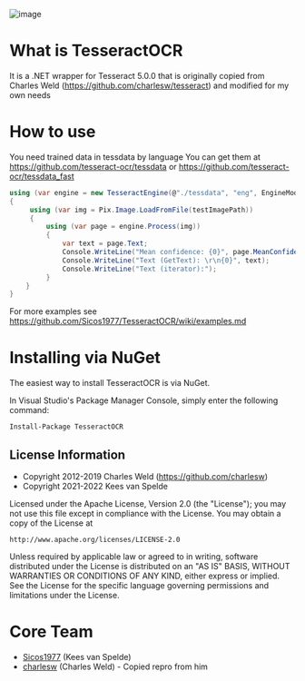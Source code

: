 ![image](https://user-images.githubusercontent.com/6692947/150184680-1ae82d62-891e-4dbd-b52b-e975c57f9761.png)


What is TesseractOCR
=========

It is a .NET wrapper for Tesseract 5.0.0 that is originally copied from Charles Weld (https://github.com/charlesw/tesseract) and modified for my own needs

How to use
============

You need trained data in tessdata by language
You can get them at https://github.com/tesseract-ocr/tessdata or https://github.com/tesseract-ocr/tessdata_fast

```c#
using (var engine = new TesseractEngine(@"./tessdata", "eng", EngineMode.Default))
{
     using (var img = Pix.Image.LoadFromFile(testImagePath))
     {
         using (var page = engine.Process(img))
         {
             var text = page.Text;
             Console.WriteLine("Mean confidence: {0}", page.MeanConfidence);
             Console.WriteLine("Text (GetText): \r\n{0}", text);
             Console.WriteLine("Text (iterator):");
         }
    }
}
```

For more examples see https://github.com/Sicos1977/TesseractOCR/wiki/examples.md

Installing via NuGet
====================

The easiest way to install TesseractOCR is via NuGet.

In Visual Studio's Package Manager Console, simply enter the following command:

    Install-Package TesseractOCR


## License Information

* Copyright 2012-2019 Charles Weld (https://github.com/charlesw)
* Copyright 2021-2022 Kees van Spelde

Licensed under the Apache License, Version 2.0 (the "License");
you may not use this file except in compliance with the License.
You may obtain a copy of the License at

    http://www.apache.org/licenses/LICENSE-2.0

Unless required by applicable law or agreed to in writing, software
distributed under the License is distributed on an "AS IS" BASIS,
WITHOUT WARRANTIES OR CONDITIONS OF ANY KIND, either express or implied.
See the License for the specific language governing permissions and
limitations under the License.

Core Team
=========
* [Sicos1977](https://github.com/sicos1977) (Kees van Spelde)
* [charlesw](https://github.com/charlesw) (Charles Weld) - Copied repro from him
